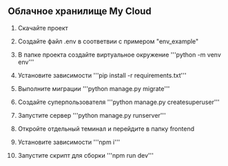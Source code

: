 ## Облачное хранилище My Cloud

1. Скачайте проект
   
3. Создайте файл .env в соответвии с примером "env_example"
   
5. В папке проекта создайте виртуальное окружение
    '''python -m venv env'''
   
6. Установите зависимости
    '''pip install -r requirements.txt'''
   
7. Выполните миграции
    '''python manage.py migrate'''
   
8. Создайте суперпользователя
    '''python manage.py createsuperuser'''
    
9. Запустите сервер 
    '''python manage.py runserver'''
    
10. Откройте отдельный теминал и перейдите в папку frontend
    
11. Установите зависимости
    '''npm i'''
    
12. Запустите скрипт для сборки
    '''npm run dev'''
